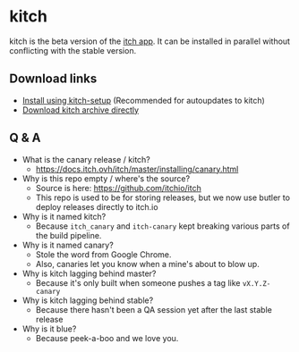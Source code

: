 # kitch

kitch is the beta version of the [itch app](https://itch.io/app). It can
be installed in parallel without conflicting with the stable version.
## Download links

  * [Install using kitch-setup](https://itchio.itch.io/kitch-setup) (Recommended for autoupdates to kitch) 
  * [Download kitch archive directly](https://itchio.itch.io/kitch)

## Q & A

  * What is the canary release / kitch?
    * <https://docs.itch.ovh/itch/master/installing/canary.html>
  * Why is this repo empty / where's the source?
    * Source is here: <https://github.com/itchio/itch>
    * This repo is used to be for storing releases, but we now use butler to deploy releases directly to itch.io
  * Why is it named kitch?
    * Because `itch_canary` and `itch-canary` kept breaking various parts of the build pipeline.
  * Why is it named canary?
    * Stole the word from Google Chrome.
    * Also, canaries let you know when a mine's about to blow up.
  * Why is kitch lagging behind master?
    * Because it's only built when someone pushes a tag like `vX.Y.Z-canary`
  * Why is kitch lagging behind stable?
    * Because there hasn't been a QA session yet after the last stable release
  * Why is it blue?
    * Because peek-a-boo and we love you.


